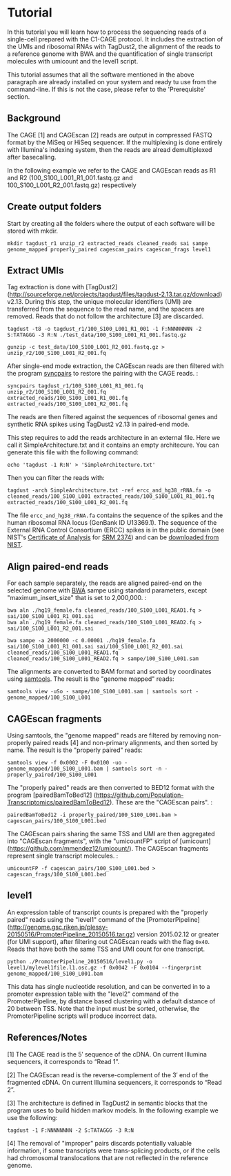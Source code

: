 Tutorial
========

In this tutorial you will learn how to process the sequencing reads of a
single-cell prepared with the C1-CAGE protocol. It includes the
extraction of the UMIs and ribosomal RNAs with TagDust2, the alignment
of the reads to a reference genome with BWA and the quantification of
single transcript molecules with umicount and the level1 script.

This tutorial assumes that all the software mentioned in the above
paragraph are already installed on your system and ready tu use from the
command-line. If this is not the case, please refer to the
'Prerequisite' section.

Background
----------

The CAGE [1] and CAGEscan [2] reads are output in compressed FASTQ
format by the MiSeq or HiSeq sequencer. If the multiplexing is done
entirely with Illumina's indexing system, then the reads are alread
demultiplexed after basecalling. 

In the following example we refer to the CAGE and CAGEscan reads as R1
and R2 (100\_S100\_L001\_R1\_001.fastq.gz and
100\_S100\_L001\_R2\_001.fastq.gz) respectively

Create output folders
---------------------

Start by creating all the folders where the output of each software will
be stored with mkdir.

    mkdir tagdust_r1 unzip_r2 extracted_reads cleaned_reads sai sampe genome_mapped properly_paired cagescan_pairs cagescan_frags level1

Extract UMIs
------------

Tag extraction is done with [TagDust2] (http://sourceforge.net/projects/tagdust/files/tagdust-2.13.tar.gz/download) v2.13. 
During this step, the unique molecular identifiers (UMI) are transferred from the sequence to
the read name, and the spacers are removed. Reads that do not
follow the architecture [3] are discarded.

    tagdust -t8 -o tagdust_r1/100_S100_L001_R1_001 -1 F:NNNNNNNN -2 S:TATAGGG -3 R:N ./test_data/100_S100_L001_R1_001.fastq.gz

    gunzip -c test_data/100_S100_L001_R2_001.fastq.gz > unzip_r2/100_S100_L001_R2_001.fq

After single-end mode extraction, the CAGEscan reads are then filtered
with the program [syncpairs](https://github.com/mmendez12/sync_paired_end_reads) to restore the pairing with the CAGE
reads. :

    syncpairs tagdust_r1/100_S100_L001_R1_001.fq unzip_r2/100_S100_L001_R2_001.fq extracted_reads/100_S100_L001_R1_001.fq extracted_reads/100_S100_L001_R2_001.fq

The reads are then filtered against the sequences of ribosomal genes
and synthetic RNA spikes using TagDust2 v2.13 in paired-end mode. 

This step requires to add the reads architecture in an external file. Here we call it SimpleArchitecture.txt and it contains an empty architecure. 
You can generate this file with the following command:

    echo 'tagdust -1 R:N' > 'SimpleArchitecture.txt'

Then you can filter the reads with:

    tagdust -arch SimpleArchitecture.txt -ref ercc_and_hg38_rRNA.fa -o cleaned_reads/100_S100_L001 extracted_reads/100_S100_L001_R1_001.fq extracted_reads/100_S100_L001_R2_001.fq

The file `ercc_and_hg38_rRNA.fa` contains the sequence of the spikes and the
human ribosomal RNA locus (GenBank ID U13369.1).  The sequence of the External
RNA Control Consortium (ERCC) spikes is in the public domain (see NIST's
[Certificate of Analysis](https://www-s.nist.gov/srmors/view_cert.cfm?srm=2374)
for [SRM 2374](https://www-s.nist.gov/srmors/view_detail.cfm?srm=2374)) and can
be [downloaded from NIST](https://www-s.nist.gov/srmors/view_datafiles.cfm?srm=2374).


Align paired-end reads
----------------------

For each sample separately, the reads are aligned paired-end on the
selected genome with [BWA](https://github.com/lh3/bwa) sampe  using standard parameters, except
"maximum\_insert\_size" that is set to 2,000,000. :

    bwa aln ./hg19_female.fa cleaned_reads/100_S100_L001_READ1.fq > sai/100_S100_L001_R1_001.sai
    bwa aln ./hg19_female.fa cleaned_reads/100_S100_L001_READ2.fq > sai/100_S100_L001_R2_001.sai

    bwa sampe -a 2000000 -c 0.00001 ./hg19_female.fa sai/100_S100_L001_R1_001.sai sai/100_S100_L001_R2_001.sai cleaned_reads/100_S100_L001_READ1.fq cleaned_reads/100_S100_L001_READ2.fq > sampe/100_S100_L001.sam

The alignments are converted to BAM format and sorted by coordinates
using [samtools](https://github.com/samtools/samtools/releases/latest). The result is the "genome mapped" reads:

    samtools view -uSo - sampe/100_S100_L001.sam | samtools sort - genome_mapped/100_S100_L001

CAGEscan fragments
------------------

Using samtools, the "genome mapped" reads are filtered by removing
non-properly paired reads [4] and non-primary alignments, and then sorted by
name. The result is the "properly paired" reads:

    samtools view -f 0x0002 -F 0x0100 -uo - genome_mapped/100_S100_L001.bam | samtools sort -n - properly_paired/100_S100_L001

The "properly paired" reads are then converted to BED12 format with the
program [pairedBamToBed12] (https://github.com/Population-Transcriptomics/pairedBamToBed12). These are the "CAGEscan pairs". :

    pairedBamToBed12 -i properly_paired/100_S100_L001.bam > cagescan_pairs/100_S100_L001.bed

The CAGEscan pairs sharing the same TSS and UMI are then aggregated into
"CAGEscan fragments", with the "umicountFP" script of [umicount] (https://github.com/mmendez12/umicount/).
The CAGEscan fragments represent single transcript molecules. :

    umicountFP -f cagescan_pairs/100_S100_L001.bed > cagescan_frags/100_S100_L001.bed

level1
------

An expression table of transcript counts is prepared with the "properly
paired" reads using the "level1" command of the 
[PromoterPipeline] (http://genome.gsc.riken.jp/plessy-20150516/PromoterPipeline_20150516.tar.gz)
version 2015.02.12 or greater (for UMI support), after filtering out CAGEscan reads with
the flag `0x40`. Reads that have both the same TSS and UMI count for one
transcript.

    python ./PromoterPipeline_20150516/level1.py -o level1/mylevel1file.l1.osc.gz -f 0x0042 -F 0x0104 --fingerprint genome_mapped/100_S100_L001.bam

This data has single nucleotide resolution, and can be converted
in to a promoter expression table with the "level2" command of the
PromoterPipeline, by distance based clustering with a default distance
of 20 between TSS.  Note that the input must be sorted, otherwise, the
PromoterPipeline scripts will produce incorrect data.

References/Notes
----------------

[1] The CAGE read is the 5′ sequence of the cDNA. On current Illumina
sequencers, it corresponds to “Read 1”.

[2] The CAGEscan read is the reverse-complement of the 3′ end of the
fragmented cDNA. On current Illumina sequencers, it corresponds to “Read
2”.


[3] The architecture is defined in TagDust2 in semantic blocks
that the program uses to build hidden markov models. In the following
example we use the following:

    tagdust -1 F:NNNNNNNN -2 S:TATAGGG -3 R:N


[4] The removal of "improper" pairs discards potentially valuable
information, if some transcripts were trans-splicing products, or if the
cells had chromosomal translocations that are not reflected in the
reference genome.




